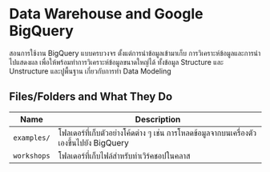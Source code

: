 # Data Warehouse and Google BigQuery

สอนการใช้งาน BigQuery แบบครบวงจร ตั้งแต่การนำข้อมูลเข้ามาเก็บ
การวิเคราะห์ข้อมูลและการนำไปแสดงผล เพื่อให้พร้อมทำการวิเคราะห์ข้อมูลขนาดใหญ่ได้ ทั้งข้อมูล
Structure และ Unstructure และปูพื้นฐาน เกี่ยวกับการทำ Data Modeling

## Files/Folders and What They Do

| Name | Description |
| - | - |
| `examples/` | โฟลเดอร์ที่เก็บตัวอย่างโค้ดต่าง ๆ เช่น การโหลดข้อมูลจากบนเครื่องตัวเองขึ้นไปยัง BigQuery |
| `workshops` | โฟลเดอร์ที่เก็บไฟล์สำหรับทำเวิร์คชอปในคลาส |
